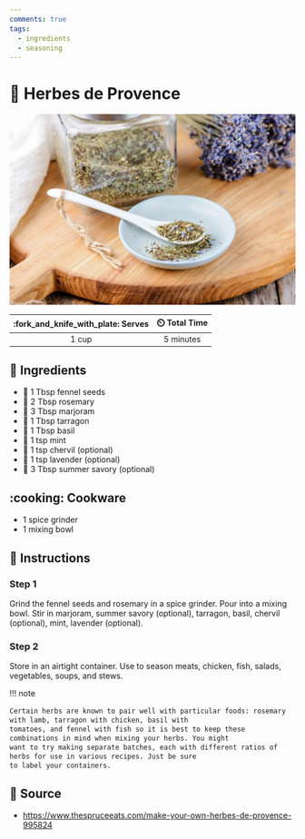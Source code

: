 ```yaml
---
comments: true
tags:
  - ingredients
  - seasoning
---
```


# :herb: Herbes de Provence

![Herbes de Provence](../../assets/images/herbes-de-provence.png)

| :fork_and_knife_with_plate: Serves | :timer_clock: Total Time |
|:----------------------------------:|:-----------------------: |
| 1 cup | 5 minutes |

## :salt: Ingredients

- :herb: 1 Tbsp fennel seeds
- :herb: 2 Tbsp rosemary
- :herb: 3 Tbsp marjoram
- :herb: 1 Tbsp tarragon
- :herb: 1 Tbsp basil
- :herb: 1 tsp mint
- :herb: 1 tsp chervil (optional)
- :tulip: 1 tsp lavender (optional)
- :herb: 3 Tbsp summer savory (optional)

## :cooking: Cookware

- 1 spice grinder
- 1 mixing bowl

## :pencil: Instructions

### Step 1

Grind the fennel seeds and rosemary in a spice grinder. Pour into a mixing bowl. Stir in marjoram, summer savory
(optional), tarragon, basil, chervil (optional), mint, lavender (optional).

### Step 2

Store in an airtight container. Use to season meats, chicken, fish, salads, vegetables, soups, and stews.

!!! note

    Certain herbs are known to pair well with particular foods: rosemary with lamb, tarragon with chicken, basil with
    tomatoes, and fennel with fish so it is best to keep these combinations in mind when mixing your herbs. You might
    want to try making separate batches, each with different ratios of herbs for use in various recipes. Just be sure
    to label your containers.

## :link: Source

- <https://www.thespruceeats.com/make-your-own-herbes-de-provence-995824>
